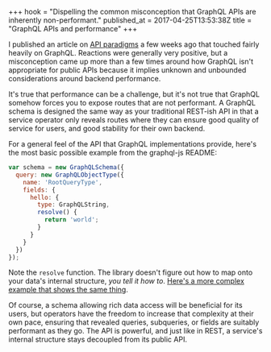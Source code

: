 +++
hook = "Dispelling the common misconception that GraphQL APIs are inherently non-performant."
published_at = 2017-04-25T13:53:38Z
title = "GraphQL APIs and performance"
+++

I published an article on [API paradigms](/api-paradigms) a
few weeks ago that touched fairly heavily on GraphQL.
Reactions were generally very positive, but a misconception
came up more than a few times around how GraphQL isn't
appropriate for public APIs because it implies unknown and
unbounded considerations around backend performance.

It's true that performance can be a challenge, but it's
not true that GraphQL somehow forces you to expose routes
that are not performant. A GraphQL schema is designed the
same way as your traditional REST-ish API in that a service
operator only reveals routes where they can ensure good
quality of service for users, and good stability for their
own backend.

For a general feel of the API that GraphQL implementations
provide, here's the most basic possible example from the
graphql-js README:

``` js
var schema = new GraphQLSchema({
  query: new GraphQLObjectType({
    name: 'RootQueryType',
    fields: {
      hello: {
        type: GraphQLString,
        resolve() {
          return 'world';
        }
      }
    }
  })
});
```

Note the `resolve` function. The library doesn't figure out
how to map onto your data's internal structure, _you tell
it how to_. [Here's a more complex example that shows the
same thing][star-wars].

Of course, a schema allowing rich data access will be
beneficial for its users, but operators have the freedom to
increase that complexity at their own pace, ensuring that
revealed queries, subqueries, or fields are suitably
performant as they go. The API is powerful, and just like
in REST, a service's internal structure stays decoupled
from its public API.

[star-wars]: https://github.com/graphql/graphql-js/blob/c87fbd787c2b04c478f9535225d56cfea5a710cc/src/__tests__/starWarsSchema.js#L258-L293
